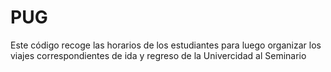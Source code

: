 # PUG
Este código recoge las horarios de los estudiantes para luego organizar los viajes correspondientes de ida y regreso de la Univercidad al Seminario
